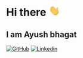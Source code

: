 # Hi there <img width="30px" src="https://github.com/SatYu26/SatYu26/raw/master/Assets/Hi.gif" />

## I am Ayush bhagat 

[![GitHub](https://img.shields.io/badge/Github-100000?style=for-the-badge&logo=github&logoColor=white)](https://github.com/ayushverma108)
[![Linkedin](https://img.shields.io/badge/Linkedin-0077B5?style=for-the-badge&logo=linkedin&logoColor=white)](https://www.linkedin.com/in/ayush-bhagat-64451a1a9/)

<!--
- 🌱 I’m currently learning ...
- 🤔 I’m looking for help with ...
- 💬 Ask me about ...
- 📫 How to reach me: ...
- 😄 Pronouns: ...
- ⚡ Fun fact: ...
-->
